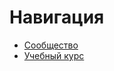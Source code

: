 # Навигация
- [Сообщество](https://redstaragency.github.io/landing.stoic-space/local/templates/main/index.html)
- [Учебный курс](https://redstaragency.github.io/landing.stoic-space/local/templates/main/course.html)
